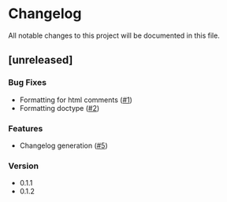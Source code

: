 # Changelog

All notable changes to this project will be documented in this file.

## [unreleased]

### Bug Fixes

- Formatting for html comments ([#1](https://github.com/bram209/leptosfmt/issues/1))
- Formatting doctype ([#2](https://github.com/bram209/leptosfmt/issues/2))

### Features

- Changelog generation ([#5](https://github.com/bram209/leptosfmt/issues/5))

### Version

- 0.1.1
- 0.1.2

<!-- generated by git-cliff -->
